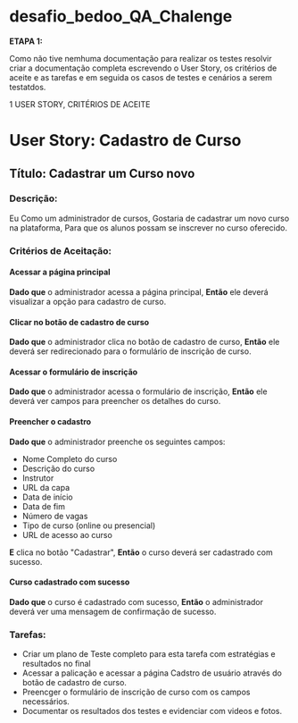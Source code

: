 # desafio_bedoo_QA_Chalenge

**ETAPA 1:** 

Como não tive nemhuma documentação para realizar os testes resolvir criar a documentação completa escrevendo
o User Story, os critérios de aceite e as tarefas e em seguida os casos de testes e cenários
a serem testatdos.

1 USER STORY, CRITÉRIOS DE ACEITE 

# User Story: Cadastro de Curso

## Título: Cadastrar um Curso novo

### Descrição:
Eu Como um administrador de cursos,
Gostaria de cadastrar um novo curso na plataforma,
Para que os alunos possam se inscrever no curso oferecido.

### Critérios de Aceitação:

#### Acessar a página principal
**Dado que** o administrador acessa a página principal,
**Então** ele deverá visualizar a opção para cadastro de curso.

#### Clicar no botão de cadastro de curso
**Dado que** o administrador clica no botão de cadastro de curso,
**Então** ele deverá ser redirecionado para o formulário de inscrição de curso.

#### Acessar o formulário de inscrição
**Dado que** o administrador acessa o formulário de inscrição,
**Então** ele deverá ver campos para preencher os detalhes do curso.

#### Preencher o cadastro
**Dado que** o administrador preenche os seguintes campos:
- Nome Completo do curso
- Descrição do curso
- Instrutor
- URL da capa
- Data de início
- Data de fim
- Número de vagas
- Tipo de curso (online ou presencial)
- URL de acesso ao curso

**E** clica no botão "Cadastrar",
**Então** o curso deverá ser cadastrado com sucesso.

#### Curso cadastrado com sucesso
**Dado que** o curso é cadastrado com sucesso,
**Então** o administrador deverá ver uma mensagem de confirmação de sucesso.

### Tarefas:
- Criar um plano de Teste completo para esta tarefa com estratégias e resultados no final
- Acessar a palicação e acessar a página Cadstro de usuário através do botão de cadastro de curso.
- Preencger o formulário de inscrição de curso com os campos necessários.
- Documentar os resultados dos testes e evidenciar com videos e fotos.

